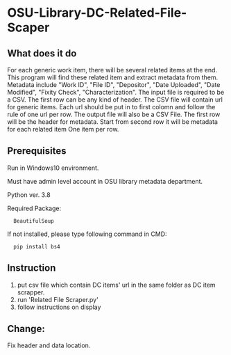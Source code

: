 # OSU-Library-DC-Related-File-Scaper
## What does it do
   For each generic work item, there will be several related items at the end. This program will find these related item and extract metadata from them. Metadata include "Work ID", "File ID", "Depositor", "Date Uploaded", "Date Modified", "Fixity Check",
"Characterization". The input file is required to be a CSV. The first row can be any kind of header. The CSV file will contain url for generic items. Each url should be put in to first colomn and follow the rule of one url per row. The output file will also be a CSV File. The first row will be the header for metadata. Start from second row it will be metadata for each related item One item per row.

## Prerequisites
   Run in Windows10 environment. 
   
   Must have admin level account in OSU library metadata department. 
   
   Python ver. 3.8
   
   Required Package: 
      
      BeautifulSoup 
      
   If not installed, please type following command in CMD:
      
      pip install bs4  
      
## Instruction
1. put csv file which contain DC items' url in the same folder as DC item scrapper. 
2. run 'Related File Scraper.py'  
3. follow instructions on display  

## Change:
Fix header and data location.
